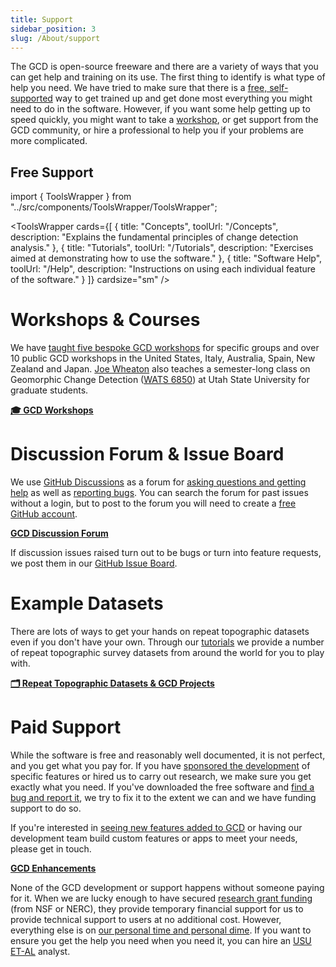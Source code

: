 ```yaml
---
title: Support
sidebar_position: 3
slug: /About/support
---
```


The GCD is open-source freeware and there are a variety of ways that you can get help and training on its use. The first thing to identify is what type of help you need. We have tried to make sure that there is a [free, self-supported](#free-support) way to get trained up and get done most everything you might need to do in the software. However, if you want some help getting up to speed quickly, you might want to take a [workshop](#gcd-workshops--courses), or get support from the GCD community, or hire a professional to help you if your problems are more complicated.

## Free Support

import { ToolsWrapper } from "../src/components/ToolsWrapper/ToolsWrapper";

<ToolsWrapper
  cards={[
    {
      title: "Concepts",
      toolUrl: "/Concepts",
      description: "Explains the fundamental principles of change detection analysis."
    },
    {
      title: "Tutorials",
      toolUrl: "/Tutorials",
      description: "Exercises aimed at demonstrating how to use the software."
    },
    {
      title: "Software Help",
      toolUrl: "/Help",
      description: "Instructions on using each individual feature of the software."
    }
  ]}
  cardsize="sm"
/>

# Workshops & Courses

We have [taught five bespoke GCD workshops](http://www.joewheaton.org/workshops.html) for specific groups and over 10 public GCD workshops in the United States, Italy, Australia, Spain, New Zealand and Japan. [Joe Wheaton](http://www.joewheaton.org) also teaches a semester-long class on Geomorphic Change Detection ([WATS 6850](http://catalog.usu.edu/preview_course_nopop.php?catoid=12&coid=93001)) at Utah State University for graduate students.

[**🎓 GCD Workshops**](/Workshops)

# Discussion Forum & Issue Board

We use [GitHub Discussions](https://github.com/Riverscapes/gcd/discussions) as a forum for [asking questions and getting help](/Download/known-bugs.html#questions-or-help) as well as [reporting bugs](/Download/known-bugs.html#bugs). You can search the forum for past issues without a login, but to post to the forum you will need to create a [free GitHub account](https://github.com/join).

[**GCD Discussion Forum**](https://github.com/Riverscapes/gcd/discussions)

If discussion issues raised turn out to be bugs or turn into feature requests, we post them in our [GitHub Issue Board](https://github.com/Riverscapes/gcd/issues).

# Example Datasets

There are lots of ways to get your hands on repeat topographic datasets even if you don't have your own. Through our [tutorials](/Tutorials) we provide a number of repeat topographic survey datasets from around the world for you to play with.

[**🗂 Repeat Topographic Datasets & GCD Projects**](/example-data-sets.html)

# Paid Support

While the software is free and reasonably well documented, it is not perfect, and you get what you pay for. If you have [sponsored the development](/acknowledgements) of specific features or hired us to carry out research, we make sure you get exactly what you need. If you've downloaded the free software and [find a bug and report it](/Download/known-bugs#bugs), we try to fix it to the extent we can and we have funding support to do so.

If you're interested in [seeing new features added to GCD](/Download/future-feature-request.html#making-feature-requests) or having our development team build custom features or apps to meet your needs, please get in touch.

[**GCD Enhancements**](/Download/future-feature-request#making-feature-requests)

None of the GCD development or support happens without someone paying for it. When we are lucky enough to have secured [research grant funding](/acknowledgements) (from NSF or NERC), they provide temporary financial support for us to provide technical support to users at no additional cost. However, everything else is on [our personal time and personal dime](/who). If you want to ensure you get the help you need when you need it, you can hire an [USU ET-AL](http://etal.joewheaton.org) analyst.